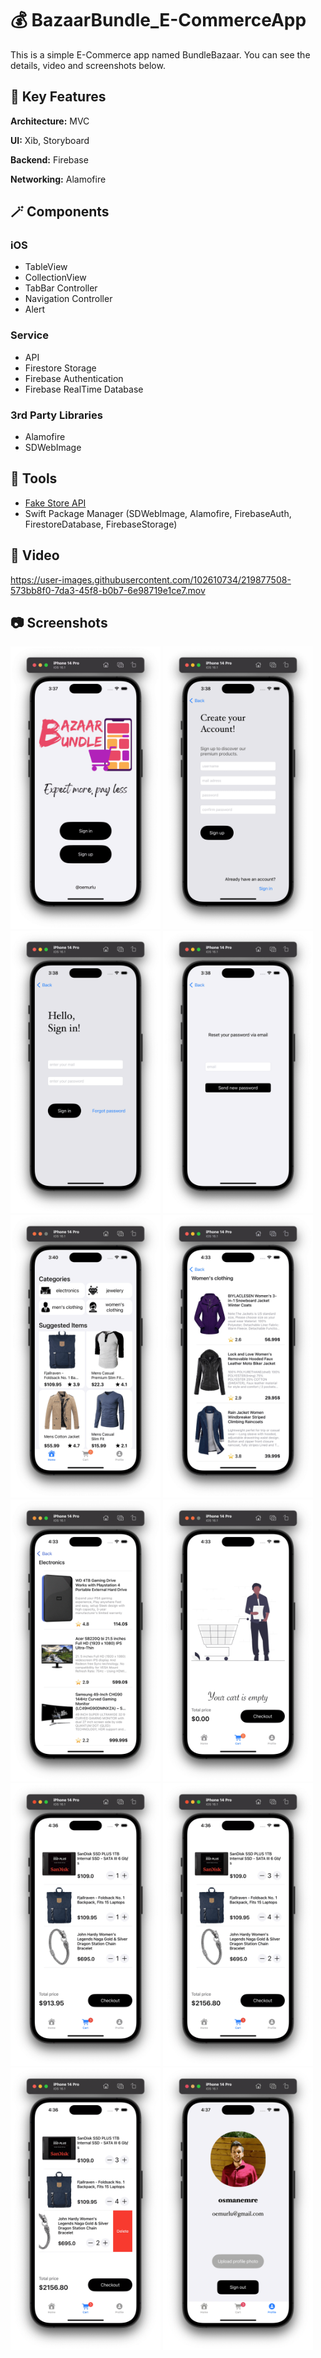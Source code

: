 # :moneybag: BazaarBundle_E-CommerceApp

This is a simple E-Commerce app named BundleBazaar. You can see the details, video and screenshots below.

## :nut_and_bolt: Key Features

**Architecture:** MVC

**UI:** Xib, Storyboard

**Backend:** Firebase

**Networking:** Alamofire

## :magic_wand: Components

### iOS
- TableView
- CollectionView
- TabBar Controller
- Navigation Controller
- Alert

### Service
- API 
- Firestore Storage
- Firebase Authentication
- Firebase RealTime Database

### 3rd Party Libraries
- Alamofire
- SDWebImage

## :hammer: Tools

* [Fake Store API](https://fakestoreapi.com)
* Swift Package Manager (SDWebImage, Alamofire, FirebaseAuth, FirestoreDatabase, FirebaseStorage)

## :movie_camera: Video

https://user-images.githubusercontent.com/102610734/219877508-573bb8f0-7da3-45f8-b0b7-6e98719e1ce7.mov

## :camera: Screenshots

<p float="left">
<img width="240" src="/media/photo/ss1.png">
<img width="240" src="/media/photo/ss2.png">
<img width="240" src="/media/photo/ss3.png">
<img width="240" src="/media/photo/ss4.png">
<img width="240" src="/media/photo/ss5.png">
<img width="240" src="/media/photo/ss6.png">
<img width="240" src="/media/photo/ss7.png">
<img width="240" src="/media/photo/ss8.png">
<img width="240" src="/media/photo/ss9.png">
<img width="240" src="/media/photo/ss10.png">
<img width="240" src="/media/photo/ss11.png">
<img width="240" src="/media/photo/ss12.png">
</p>

